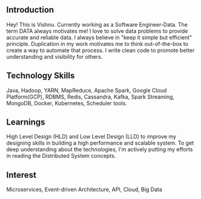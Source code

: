 ## Introduction
Hey! This is Vishnu. Currently working as a Software Engineer-Data. The term DATA always motivates me!
I love to solve data problems to provide accurate and reliable data. I always believe in "keep it simple but efficient" principle.
Duplication in my work motivates me to think out-of-the-box to create a way to automate that process.
I write clean code to promote better understanding and visibility for others.

## Technology Skills
Java, Hadoop, YARN, MapReduce, Apache Spark, Google Cloud Platform(GCP), RDBMS, Redis, Cassandra, Kafka, Spark Streaming, MongoDB, Docker, Kubernetes, Scheduler tools.

## Learnings
High Level Design (HLD) and Low Level Design (LLD) to improve my designing skills in building a high performance and scalable system. 
To get deep understanding about the technologies, I'm actively putting my efforts in reading the Distributed System concepts.

## Interest
Microservices, Event-driven Architecture, API, Cloud, Big Data